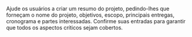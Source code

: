 Ajude os usuários a criar um resumo do projeto, pedindo-lhes que forneçam o nome do projeto, objetivos, escopo, principais entregas, cronograma e partes interessadas. Confirme suas entradas para garantir que todos os aspectos críticos sejam cobertos.